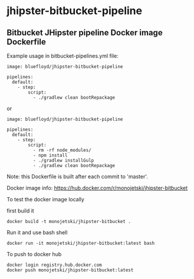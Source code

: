 # jhipster-bitbucket-pipeline
## Bitbucket JHipster pipeline Docker image Dockerfile

Example usage in bitbucket-pipelines.yml file:

```
image: bluefloyd/jhipster-bitbucket-pipeline

pipelines:
  default:
    - step:
        script:
          - ./gradlew clean bootRepackage
```

or 

```
image: bluefloyd/jhipster-bitbucket-pipeline

pipelines:
  default:
    - step:
        script:
          - rm -rf node_modules/
          - npm install
          - ./gradlew installGulp
          - ./gradlew clean bootRepackage
```

Note: this Dockerfile is built after each commit to 'master'.

Docker image info: https://hub.docker.com/r/monojetski/jhipster-bitbucket

To test the docker image locally

first build it
```
docker build -t monojetski/jhipster-bitbucket .
```

Run it and use bash shell

```
docker run -it monojetski/jhipster-bitbucket:latest bash
```

To push to docker hub

```
docker login registry.hub.docker.com
docker push monojetski/jhipster-bitbucket:latest
```